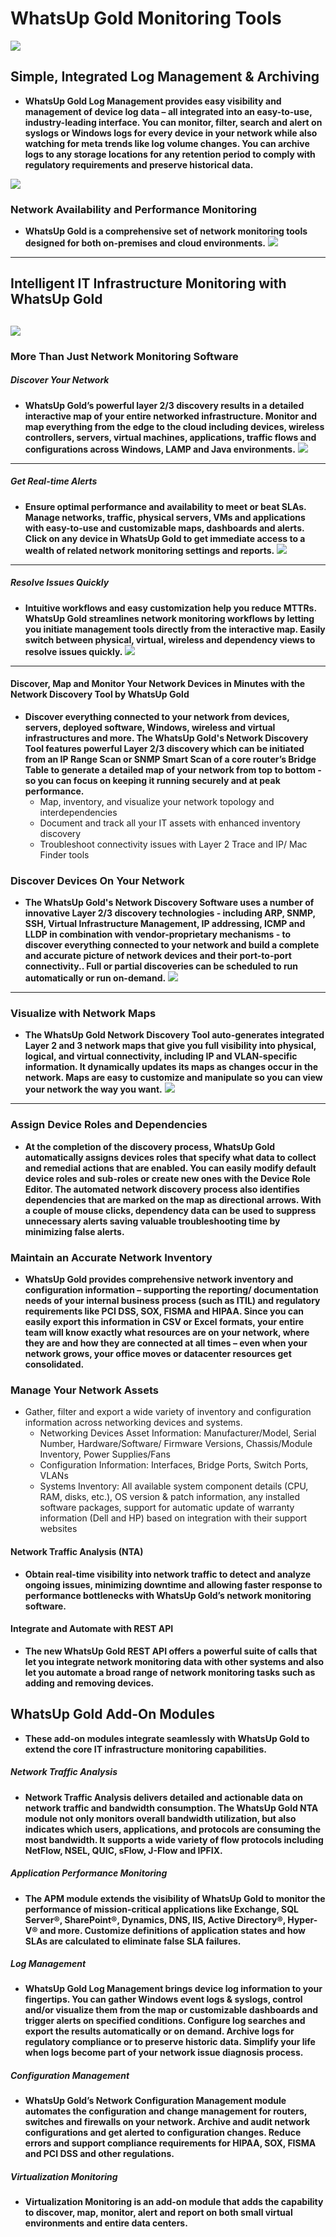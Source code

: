 # WhatsUp Gold Monitoring Tools 

![](photos/WhatsUpGold/dashboard.jpg)


## Simple, Integrated Log Management & Archiving
- **WhatsUp Gold Log Management provides easy visibility and management of device log data – all integrated into an easy-to-use, industry-leading interface. You can monitor, filter, search and alert on syslogs or Windows logs for every device in your network while also watching for meta trends like log volume changes. You can archive logs to any storage locations for any retention period to comply with regulatory requirements and preserve historical data.**

![](photos/WhatsUpGold/log-mgmt-add-on.jpg)

### Network Availability and Performance Monitoring
- **WhatsUp Gold is a comprehensive set of network monitoring tools designed for both on-premises and cloud environments.**
![](photos/WhatsUpGold/NA.jpg)
---

## Intelligent IT Infrastructure Monitoring with WhatsUp Gold
![](photos/WhatsUpGold/Model.jpg)
---

### More Than Just Network Monitoring Software
##### Discover Your Network
- **WhatsUp Gold’s powerful layer 2/3 discovery results in a detailed interactive map of your entire networked infrastructure. Monitor and map everything from the edge to the cloud including devices, wireless controllers, servers, virtual machines, applications, traffic flows and configurations across Windows, LAMP and Java environments.**
![](photos/WhatsUpGold/network-discovery.jpg)
---

##### Get Real-time Alerts
- **Ensure optimal performance and availability to meet or beat SLAs. Manage networks, traffic, physical servers, VMs and applications with easy-to-use and customizable maps, dashboards and alerts. Click on any device in WhatsUp Gold to get immediate access to a wealth of related network monitoring settings and reports.**
![](photos/WhatsUpGold/real-time.jpg)
---

##### Resolve Issues Quickly
- **Intuitive workflows and easy customization help you reduce MTTRs. WhatsUp Gold streamlines network monitoring workflows by letting you initiate management tools directly from the interactive map. Easily switch between physical, virtual, wireless and dependency views to resolve issues quickly.**
![](photos/WhatsUpGold/resolve-issues.jpg)
---

#### Discover, Map and Monitor Your Network Devices in Minutes with the Network Discovery Tool by WhatsUp Gold
- **Discover everything connected to your network from devices, servers, deployed software, Windows, wireless and virtual infrastructures and more. The WhatsUp Gold's Network Discovery Tool features powerful Layer 2/3 discovery which can be initiated from an IP Range Scan or SNMP Smart Scan of a core router’s Bridge Table to generate a detailed map of your network from top to bottom - so you can focus on keeping it running securely and at peak performance.**
  - Map, inventory, and visualize your network topology and interdependencies
  - Document and track all your IT assets with enhanced inventory discovery
  - Troubleshoot connectivity issues with Layer 2 Trace and IP/ Mac Finder tools
  
### Discover Devices On Your Network
- **The WhatsUp Gold's Network Discovery Software uses a number of innovative Layer 2/3 discovery technologies - including ARP, SNMP, SSH, Virtual Infrastructure Management, IP addressing, ICMP and LLDP in combination with vendor-proprietary mechanisms - to discover everything connected to your network and build a complete and accurate picture of network devices and their port-to-port connectivity.. Full or partial discoveries can be scheduled to run automatically or run on-demand.**
![](photos/WhatsUpGold/discovered-devices.jpg)
---

### Visualize with Network Maps
- **The WhatsUp Gold Network Discovery Tool auto-generates integrated Layer 2 and 3 network maps that give you full visibility into physical, logical, and virtual connectivity, including IP and VLAN-specific information. It dynamically updates its maps as changes occur in the network. Maps are easy to customize and manipulate so you can view your network the way you want.**
![](photos/WhatsUpGold/network-map.jpg)
---

### Assign Device Roles and Dependencies
- **At the completion of the discovery process, WhatsUp Gold automatically assigns devices roles that specify what data to collect and remedial actions that are enabled. You can easily modify default device roles and sub-roles or create new ones with the Device Role Editor. The automated network discovery process also identifies dependencies that are marked on the map as directional arrows. With a couple of mouse clicks, dependency data can be used to suppress unnecessary alerts saving valuable troubleshooting time by minimizing false alerts.**

###  Maintain an Accurate Network Inventory
- **WhatsUp Gold provides comprehensive network inventory and configuration information – supporting the reporting/ documentation needs of your internal business process (such as ITIL) and regulatory requirements like PCI DSS, SOX, FISMA and HIPAA. Since you can easily export this information in CSV or Excel formats, your entire team will know exactly what resources are on your network, where they are and how they are connected at all times – even when your network grows, your office moves or datacenter resources get consolidated.**

### Manage Your Network Assets
- Gather, filter and export a wide variety of inventory and configuration information across networking devices and systems.
  - Networking Devices Asset Information: Manufacturer/Model, Serial Number, Hardware/Software/ Firmware Versions, Chassis/Module Inventory, Power Supplies/Fans
  - Configuration Information: Interfaces, Bridge Ports, Switch Ports, VLANs
  - Systems Inventory: All available system component details (CPU, RAM, disks, etc.), OS version & patch information, any installed software packages, support for automatic update of warranty information (Dell and HP) based on integration with their support websites


#### Network Traffic Analysis (NTA)
- **Obtain real-time visibility into network traffic to detect and analyze ongoing issues, minimizing downtime and allowing faster response to performance bottlenecks with WhatsUp Gold’s network monitoring software.**

#### Integrate and Automate with REST API
- **The new WhatsUp Gold REST API offers a powerful suite of calls that let you integrate network monitoring data with other systems and also let you automate a broad range of network monitoring tasks such as adding and removing devices.**


## WhatsUp Gold Add-On Modules
- **These add-on modules integrate seamlessly with WhatsUp Gold to extend the core IT infrastructure monitoring capabilities.**

##### Network Traffic Analysis
- **Network Traffic Analysis delivers detailed and actionable data on network traffic and bandwidth consumption. The WhatsUp Gold NTA module not only monitors overall bandwidth utilization, but also indicates which users, applications, and protocols are consuming the most bandwidth. It supports a wide variety of flow protocols including NetFlow, NSEL, QUIC, sFlow, J-Flow and IPFIX.**

##### Application Performance Monitoring
- **The APM module extends the visibility of WhatsUp Gold to monitor the performance of mission-critical applications like Exchange, SQL Server®, SharePoint®, Dynamics, DNS, IIS, Active Directory®, Hyper-V® and more. Customize definitions of application states and how SLAs are calculated to eliminate false SLA failures.**

##### Log Management
- **WhatsUp Gold Log Management brings device log information to your fingertips. You can gather Windows event logs & syslogs, control and/or visualize them from the map or customizable dashboards and trigger alerts on specified conditions. Configure log searches and export the results automatically or on demand. Archive logs for regulatory compliance or to preserve historic data. Simplify your life when logs become part of your network issue diagnosis process.**

##### Configuration Management
- **WhatsUp Gold’s Network Configuration Management module automates the configuration and change management for routers, switches and firewalls on your network. Archive and audit network configurations and get alerted to configuration changes. Reduce errors and support compliance requirements for HIPAA, SOX, FISMA and PCI DSS and other regulations.**

##### Virtualization Monitoring
- **Virtualization Monitoring is an add-on module that adds the capability to discover, map, monitor, alert and report on both small virtual environments and entire data centers.**
